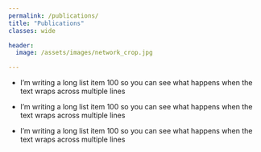 ```yaml
---
permalink: /publications/
title: "Publications"
classes: wide

header:
  image: /assets/images/network_crop.jpg

---
```


[comment]: <> (https://mmistakes.github.io/minimal-mistakes/docs/utility-classes/)

[comment]: <> (https://techforluddites.com/replacing-list-bullets-with-images-using-css/)

<ul style="list-style-image: url('/assets/images/leaf_icon.jpg');">
<li>I’m writing a long list item 100 so you can see what happens when the text wraps across multiple lines</li>
</ul>

<ul style="list-style-image: url('/assets/images/leaf_icon15.jpg');">
<li>I’m writing a long list item 100 so you can see what happens when the text wraps across multiple lines</li>
</ul>

<ul style="list-style-image: url('/assets/images/leaf_icon2.jpg');">
<li>I’m writing a long list item 100 so you can see what happens when the text wraps across multiple lines</li>
</ul>


[comment]: <> (TODO: nicer, nicer slides, master thesis, bachelor thesis, all with thumbnails, link to git, download)


[comment]: <> (output: )

[comment]: <> (  html_document:)

[comment]: <> (     css: /assets/css/bulletpts.css)

[comment]: <> (     self_contained: no)
